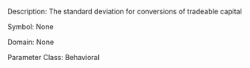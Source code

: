 Description: The standard deviation for conversions of tradeable capital

Symbol: None

Domain: None

Parameter Class: Behavioral


